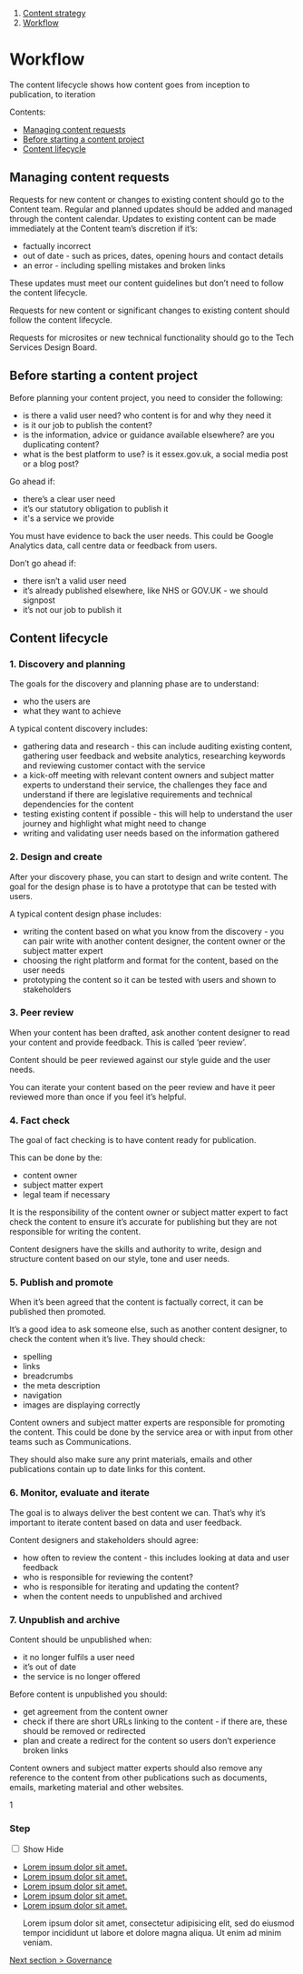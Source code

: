 1. [Content strategy](content-strategy)
2. [Workflow](#)

# Workflow

The content lifecycle shows how content goes from inception to publication, to iteration

Contents:
- [Managing content requests](#managing-content-requests)
- [Before starting a content project](#before-starting-a-content-project)
- [Content lifecycle](#content-lifecycle)

## Managing content requests

Requests for new content or changes to existing content should go to the Content team. Regular and planned updates should be added and managed through the content calendar.
Updates to existing content can be made immediately at the Content team’s discretion if it’s: 
- factually incorrect
- out of date - such as prices, dates, opening hours and contact details
- an error - including spelling mistakes and broken links

These updates must meet our content guidelines but don’t need to follow the content lifecycle.

Requests for new content or significant changes to existing content should follow the content lifecycle. 

Requests for microsites or new technical functionality should go to the Tech Services Design Board.

## Before starting a content project 

Before planning your content project, you need to consider the following:
- is there a valid user need? who content is for and why they need it
- is it our job to publish the content?
- is the information, advice or guidance available elsewhere? are you duplicating content?
- what is the best platform to use? is it essex.gov.uk, a social media post or a blog post?

Go ahead if:
- there’s a clear user need
- it’s our statutory obligation to publish it
-	it's a service we provide

You must have evidence to back the user needs. This could be Google Analytics data, call centre data or feedback from users.

Don’t go ahead if:
- there isn’t a valid user need
- it’s already published elsewhere, like NHS or GOV.UK - we should signpost
-	it’s not our job to publish it

## Content lifecycle

### 1. Discovery and planning

The goals for the discovery and planning phase are to understand:
- who the users are 
- what they want to achieve

A typical content discovery includes:
- gathering data and research - this can include auditing existing content, gathering user feedback and website analytics, researching keywords and reviewing customer contact with the service
- a kick-off meeting with relevant content owners and subject matter experts to understand their service, the challenges they face and understand if there are legislative requirements and technical dependencies for the content
- testing existing content if possible - this will help to understand the user journey and highlight what might need to change
- writing and validating user needs based on the information gathered

### 2. Design and create

After your discovery phase, you can start to design and write content. The goal for the design phase is to have a prototype that can be tested with users. 

A typical content design phase includes:
- writing the content based on what you know from the discovery - you can pair write  with another content designer, the content owner or the subject matter expert
- choosing the right platform and format for the content, based on the user needs
- prototyping the content  so it can be tested with users and shown to stakeholders

### 3. Peer review
When your content has been drafted, ask another content designer to read your content and provide feedback. This is called ‘peer review’.

Content should be peer reviewed against our style guide and the user needs.

You can iterate your content based on the peer review and have it peer reviewed more than once if you feel it’s helpful.

### 4. Fact check  

The goal of fact checking is to have content ready for publication.

This can be done by the:
- content owner
- subject matter expert
- legal team if necessary

It is the responsibility of the content owner or subject matter expert to fact check the content to ensure it’s accurate for publishing but they are not responsible for writing the content. 

Content designers have the skills and authority to write, design and structure content based on our style, tone and user needs.

### 5. Publish and promote

When it’s been agreed that the content is factually correct, it can be published then promoted.

It’s a good idea to ask someone else, such as another content designer, to check the content when it’s live. They should check:
- spelling 
- links
- breadcrumbs
- the meta description
- navigation
- images are displaying correctly

Content owners and subject matter experts are responsible for promoting the content. This could be done by the service area or with input from other teams such as Communications.

They should also make sure any print materials, emails and other publications contain up to date links for this content.

### 6. Monitor, evaluate and iterate

The goal is to always deliver the best content we can. That’s why it’s important to iterate content based on data and user feedback.

Content designers and stakeholders should agree:
- how often to review the content - this includes looking at data and user feedback
- who is responsible for reviewing the content?
- who is responsible for iterating and updating the content?
-	when the content needs to unpublished and archived

### 7. Unpublish and archive

Content should be unpublished when:
-	it no longer fulfils a user need
-	it’s out of date
-	the service is no longer offered

Before content is unpublished you should: 
-	get agreement from the content owner
-	check if there are short URLs linking to the content - if there are, these should be removed or redirected
-	plan and create a redirect for the content so users don’t experience broken links

Content owners and subject matter experts should also remove any reference to the content from other publications such as documents, emails, marketing material and other websites. 

<div class="step-by-step">
  <div class="step">
    <div class="step-number">
      <span class="section-heading number">1</span>
      <span class="step-link"></span>
    </div>
    <div class="toggle">
      <div data-target="tab-one">
        <h3 class="section-heading">Step</h3>
        <input class="checkbox" id="toggle-one" type="checkbox">
        <label class="show" for="toggle-one">Show</label>
        <label class="hide" for="toggle-one">Hide</label>
      </div>
      <div class="js-hidden preview-list" id="tab-one">
        <ul>
          <li><a href="#">Lorem ipsum dolor sit amet.</a></li>
          <li><a href="#">Lorem ipsum dolor sit amet.</a></li>
          <li><a href="#">Lorem ipsum dolor sit amet.</a></li>
          <li><a href="#">Lorem ipsum dolor sit amet.</a></li>
          <li><a href="#">Lorem ipsum dolor sit amet.</a><p>Lorem ipsum dolor sit amet, consectetur adipisicing elit, sed do eiusmod
          tempor incididunt ut labore et dolore magna aliqua. Ut enim ad minim veniam.</p></li>
        </ul>
      </div>
    </div>
  </div>

[Next section > Governance](content-strategy-governance)
